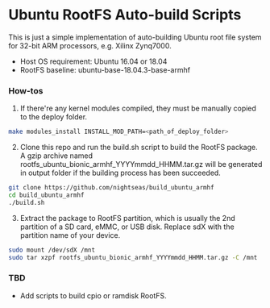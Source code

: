 # Ubuntu RootFS Auto-build Scripts

This is just a simple implementation of auto-building Ubuntu root file system for 32-bit ARM processors, e.g. Xilinx Zynq7000.

 - Host OS requirement: Ubuntu 16.04 or 18.04
 - RootFS baseline: ubuntu-base-18.04.3-base-armhf

### How-tos

1. If there're any kernel modules compiled, they must be manually copied to the deploy folder.
```sh
make modules_install INSTALL_MOD_PATH=<path_of_deploy_folder>
```

2. Clone this repo and run the build.sh script to build the RootFS package. A gzip archive named rootfs_ubuntu_bionic_armhf_YYYYmmdd_HHMM.tar.gz will be generated in output folder if the building process has been succeeded.
```sh
git clone https://github.com/nightseas/build_ubuntu_armhf
cd build_ubuntu_armhf
./build.sh
```
3. Extract the package to RootFS partition, which is usually the 2nd partition of a SD card, eMMC, or USB disk. Replace sdX with the partition name of your device.
```sh
sudo mount /dev/sdX /mnt
sudo tar xzpf rootfs_ubuntu_bionic_armhf_YYYYmmdd_HHMM.tar.gz -C /mnt
```

### TBD

 - Add scripts to build cpio or ramdisk RootFS.
